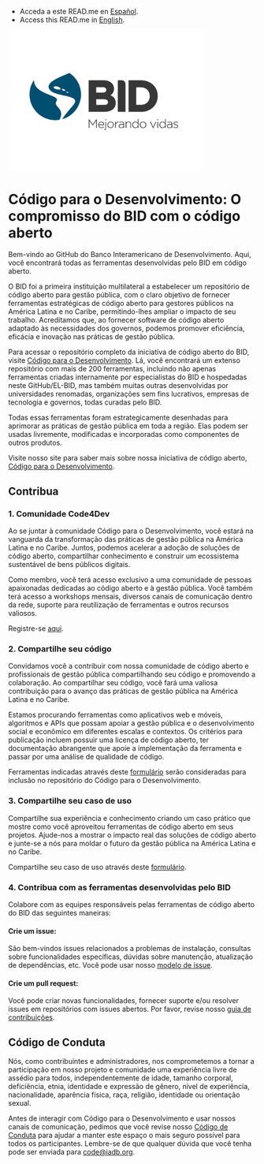 - Acceda a este READ.me en [Español](https://github.com/EL-BID/.github/blob/main/profile/README.md). 
- Access this READ.me in [English](https://github.com/EL-BID/.github/blob/main/profile/README-EN.md). 

<img src="https://raw.githubusercontent.com/EL-BID/.github/main/BID_Eslogan_Colores_MedRes.jpeg" alt="bid logo español" width="400"/>

# Código para o Desenvolvimento: O compromisso do BID com o código aberto 

Bem-vindo ao GitHub do Banco Interamericano de Desenvolvimento. Aqui, você encontrará todas as ferramentas desenvolvidas pelo BID em código aberto. 

O BID foi a primeira instituição multilateral a estabelecer um repositório de código aberto para gestão pública, com o claro objetivo de fornecer ferramentas estratégicas de código aberto para gestores públicos na América Latina e no Caribe, permitindo-lhes ampliar o impacto de seu trabalho. Acreditamos que, ao fornecer software de código aberto adaptado às necessidades dos governos, podemos promover eficiência, eficácia e inovação nas práticas de gestão pública. 

Para acessar o repositório completo da iniciativa de código aberto do BID, visite [Código para o Desenvolvimento](http://code.iadb.org/pt). Lá, você encontrará um extenso repositório com mais de 200 ferramentas, incluindo não apenas ferramentas criadas internamente por especialistas do BID e hospedadas neste GitHub/EL-BID, mas também muitas outras desenvolvidas por universidades renomadas, organizações sem fins lucrativos, empresas de tecnologia e governos, todas curadas pelo BID. 

Todas essas ferramentas foram estrategicamente desenhadas para aprimorar as práticas de gestão pública em toda a região. Elas podem ser usadas livremente, modificadas e incorporadas como componentes de outros produtos. 

Visite nosso site para saber mais sobre nossa iniciativa de código aberto, [Código para o Desenvolvimento](http://code.iadb.org/pt). 

## Contribua 

### 1. Comunidade Code4Dev 

Ao se juntar à comunidade Código para o Desenvolvimento, você estará na vanguarda da transformação das práticas de gestão pública na América Latina e no Caribe. Juntos, podemos acelerar a adoção de soluções de código aberto, compartilhar conhecimento e construir um ecossistema sustentável de bens públicos digitais. 

Como membro, você terá acesso exclusivo a uma comunidade de pessoas apaixonadas dedicadas ao código aberto e à gestão pública. Você também terá acesso a workshops mensais, diversos canais de comunicação dentro da rede, suporte para reutilização de ferramentas e outros recursos valiosos. 

Registre-se [aqui](https://code.iadb.org/pt/code4dev). 

### 2. Compartilhe seu código  

Convidamos você a contribuir com nossa comunidade de código aberto e profissionais de gestão pública compartilhando seu código e promovendo a colaboração. Ao compartilhar seu código, você fará uma valiosa contribuição para o avanço das práticas de gestão pública na América Latina e no Caribe. 

Estamos procurando ferramentas como aplicativos web e móveis, algoritmos e APIs que possam apoiar a gestão pública e o desenvolvimento social e econômico em diferentes escalas e contextos. Os critérios para publicação incluem possuir uma licença de código aberto, ter documentação abrangente que apoie a implementação da ferramenta e passar por uma análise de qualidade de código. 

Ferramentas indicadas através deste [formulário](https://airtable.com/appqBwYkYJ59bamQ1/shrooKo1Nk4JBDQWV) serão consideradas para inclusão no repositório do Código para o Desenvolvimento. 

### 3. Compartilhe seu caso de uso 

Compartilhe sua experiência e conhecimento criando um caso prático que mostre como você aproveitou ferramentas de código aberto em seus projetos. Ajude-nos a mostrar o impacto real das soluções de código aberto e junte-se a nós para moldar o futuro da gestão pública na América Latina e no Caribe. 

Compartilhe seu caso de uso através deste [formulário](https://forms.office.com/r/wj4w1qsfyd). 

### 4. Contribua com as ferramentas desenvolvidas pelo BID 

Colabore com as equipes responsáveis pelas ferramentas de código aberto do BID das seguintes maneiras: 

#### Crie um issue: 
São bem-vindos issues relacionados a problemas de instalação, consultas sobre funcionalidades específicas, dúvidas sobre manutenção, atualização de dependências, etc. Você pode usar nosso [modelo de issue](https://github.com/EL-BID/Plantilla-de-repositorio/blob/master/docs/issue_template.md).

#### Crie um pull request: 
Você pode criar novas funcionalidades, fornecer suporte e/ou resolver issues em repositórios com issues abertos. Por favor, revise nosso [guia de contribuições](https://github.com/EL-BID/Plantilla-de-repositorio/blob/master/CONTRIBUTING.md). 

## Código de Conduta 

Nós, como contribuintes e administradores, nos comprometemos a tornar a participação em nosso projeto e comunidade uma experiência livre de assédio para todos, independentemente de idade, tamanho corporal, deficiência, etnia, identidade e expressão de gênero, nível de experiência, nacionalidade, aparência física, raça, religião, identidade ou orientação sexual. 

Antes de interagir com Código para o Desenvolvimento e usar nossos canais de comunicação, pedimos que você revise nosso [Código de Conduta](https://github.com/EL-BID/Plantilla-de-repositorio/blob/master/CODE-OF-CONDUCT.md) para ajudar a manter este espaço o mais seguro possível para todos os participantes. Lembre-se de que qualquer dúvida que você tenha pode ser enviada para code@iadb.org. 
  

 
